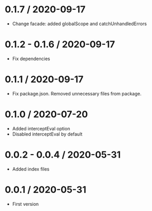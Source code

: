 0.1.7 / 2020-09-17
===================

  * Change facade: added globalScope and catchUnhandledErrors
  
0.1.2 - 0.1.6 / 2020-09-17
===================

  * Fix dependencies
  
0.1.1 / 2020-09-17
===================

  * Fix package.json. Removed unnecessary files from package.
  
0.1.0 / 2020-07-20
===================

  * Added interceptEval option
  * Disabled interceptEval by default 

0.0.2 - 0.0.4 / 2020-05-31
===================

  * Added index files

0.0.1 / 2020-05-31
===================

  * First version
